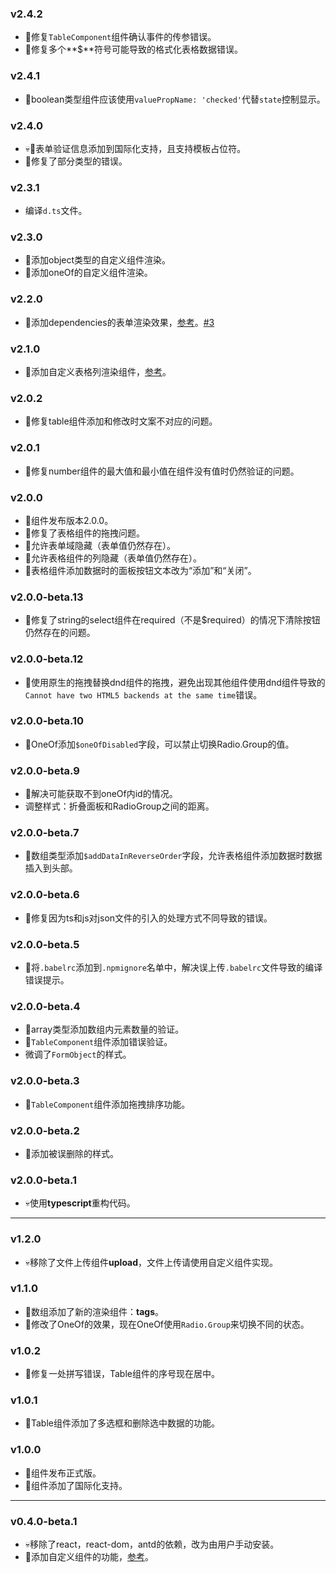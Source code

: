 ### v2.4.2

* 🐛修复`TableComponent`组件确认事件的传参错误。
* 🐛修复多个**$**符号可能导致的格式化表格数据错误。

### v2.4.1

* 🐛boolean类型组件应该使用`valuePropName: 'checked'`代替`state`控制显示。

### v2.4.0

* 💀🌟表单验证信息添加到国际化支持，且支持模板占位符。
* 🐛修复了部分类型的错误。

### v2.3.1

* 编译`d.ts`文件。

### v2.3.0

* 🌟添加object类型的自定义组件渲染。
* 🌟添加oneOf的自定义组件渲染。

### v2.2.0

* 🌟添加dependencies的表单渲染效果，[参考](https://github.com/duan602728596/antd-schema-form/blob/master/README-zhCN.md#typeobject)。[#3](https://github.com/duan602728596/antd-schema-form/issues/3)

### v2.1.0

* 🌟添加自定义表格列渲染组件，[参考](https://github.com/duan602728596/antd-schema-form/blob/master/README-zhCN.md#自定义表格列渲染组件)。

### v2.0.2

* 🐛修复table组件添加和修改时文案不对应的问题。

### v2.0.1

* 🐛修复number组件的最大值和最小值在组件没有值时仍然验证的问题。

### v2.0.0

* 🎉组件发布版本2.0.0。
* 🐛修复了表格组件的拖拽问题。
* 🌟允许表单域隐藏（表单值仍然存在）。
* 🌟允许表格组件的列隐藏（表单值仍然存在）。
* 🌟表格组件添加数据时的面板按钮文本改为“添加”和“关闭”。

### v2.0.0-beta.13

* 🐛修复了string的select组件在required（不是$required）的情况下清除按钮仍然存在的问题。

### v2.0.0-beta.12

* 🐛使用原生的拖拽替换dnd组件的拖拽，避免出现其他组件使用dnd组件导致的`Cannot have two HTML5 backends at the same time`错误。

### v2.0.0-beta.10

* 🌟OneOf添加`$oneOfDisabled`字段，可以禁止切换Radio.Group的值。

### v2.0.0-beta.9

* 🐛解决可能获取不到oneOf内id的情况。
* 调整样式：折叠面板和RadioGroup之间的距离。

### v2.0.0-beta.7

* 🌟数组类型添加`$addDataInReverseOrder`字段，允许表格组件添加数据时数据插入到头部。

### v2.0.0-beta.6

* 🐛修复因为ts和js对json文件的引入的处理方式不同导致的错误。

### v2.0.0-beta.5

* 🐛将`.babelrc`添加到`.npmignore`名单中，解决误上传`.babelrc`文件导致的编译错误提示。

### v2.0.0-beta.4

* 🌟array类型添加数组内元素数量的验证。
* 🌟`TableComponent`组件添加错误验证。
* 微调了`FormObject`的样式。

### v2.0.0-beta.3

* 🌟`TableComponent`组件添加拖拽排序功能。

### v2.0.0-beta.2

* 🐛添加被误删除的样式。

### v2.0.0-beta.1

* 💀使用**typescript**重构代码。

---

### v1.2.0

* 💀移除了文件上传组件**upload**，文件上传请使用自定义组件实现。

### v1.1.0

* 🌟数组添加了新的渲染组件：**tags**。
* 🌟修改了OneOf的效果，现在OneOf使用`Radio.Group`来切换不同的状态。

### v1.0.2

* 🐛修复一处拼写错误，Table组件的序号现在居中。

### v1.0.1

* 🌟Table组件添加了多选框和删除选中数据的功能。

### v1.0.0

* 🎉组件发布正式版。
* 🌟组件添加了国际化支持。

---

### v0.4.0-beta.1

* 💀移除了react，react-dom，antd的依赖，改为由用户手动安装。
* 🌟添加自定义组件的功能，[参考](https://github.com/duan602728596/antd-schema-form/blob/master/README-zhCN.md#自定义渲染组件)。